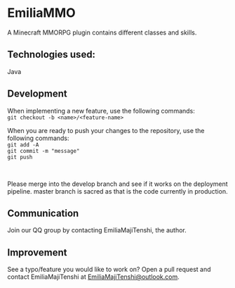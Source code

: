 # EmiliaMMO

A Minecraft MMORPG plugin contains different classes and skills.

## Technologies used:

Java <br />

## Development

When implementing a new feature, use the following commands: <br />
`git checkout -b <name>/<feature-name>`

When you are ready to push your changes to the repository, use the following commands: <br />
`git add -A` <br />
`git commit -m "message"` <br/>
`git push` <br />

<br />

Please merge into the develop branch and see if it works on the deployment pipeline. master branch is sacred as that is the code currently in production.
<br />

## Communication

Join our QQ group by contacting EmiliaMajiTenshi, the author.

## Improvement

See a typo/feature you would like to work on? Open a pull request and contact EmiliaMajiTenshi at EmiliaMajiTenshi@outlook.com.
